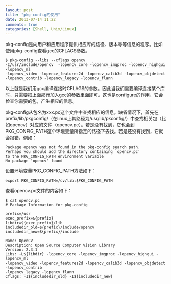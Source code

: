 ```yaml
---
layout: post
title: "pkg-config的使用"
date: 2013-07-14 11:22
comments: true
categories: [Shell, Unix/Linux]
---
```

pkg-config是向用户和应用程序提供相应库的路径、版本号等信息的程序。比如使用pkg-config查看gcc的CFLAGS参数。
```
$ pkg-config --libs --cflags opencv
-I/usr/include/opencv  -lopencv_core -lopencv_imgproc -lopencv_highgui -lopencv_ml 
-lopencv_video -lopencv_features2d -lopencv_calib3d -lopencv_objdetect 
-lopencv_contrib -lopencv_legacy -lopencv_flann
```
以上就是我们用gcc编译连接时CFLAGS的参数。因此当我们需要编译连接某个库时，只需要把上面那行加入gcc的参数里面即可。这也是configure的作用，它会检查你需要的包，产生相应的信息。

pkg-config从包名为xxx.pc这个文件中查找相应的信息。缺省情况下，首先在prefix/lib/pkgconfig/（在linux上其路径为/usr/lib/pkconfig/）中查找相关包（比如opencv）对应的文件（opencv.pc）。若是没有找到，它也会到PKG_CONFIG_PATH这个环境变量所指定的路径下去找。若是还没有找到，它就会报错，例如：
```
Package opencv was not found in the pkg-config search path.
Perhaps you should add the directory containing `opencv.pc'
to the PKG_CONFIG_PATH environment variable
No package 'opencv' found
```
<!--more-->

设置环境变量PKG_CONFIG_PATH方法如下：
```
export PKG_CONFIG_PATH=/cv/lib:$PKG_CONFIG_PATH
```

查看opencv.pc文件的内容如下：
```
$ cat opencv.pc 
# Package Information for pkg-config

prefix=/usr
exec_prefix=${prefix}
libdir=${exec_prefix}/lib
includedir_old=${prefix}/include/opencv
includedir_new=${prefix}/include

Name: OpenCV
Description: Open Source Computer Vision Library
Version: 2.3.1
Libs: -L${libdir} -lopencv_core -lopencv_imgproc -lopencv_highgui -lopencv_ml 
-lopencv_video -lopencv_features2d -lopencv_calib3d -lopencv_objdetect -lopencv_contrib 
-lopencv_legacy -lopencv_flann
Cflags: -I${includedir_old} -I${includedir_new}
```

